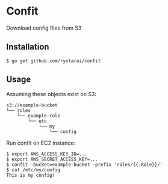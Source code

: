 Confit
======

Download config files from S3

Installation
------------

```
$ go get github.com/ryotarai/confit
```

Usage
-----

Assuming these objects exist on S3:

```
s3://example-bucket
└── roles
    └── example-role
        └── etc
            └── my
                └── config
```

Run confit on EC2 instance:

```
$ export AWS_ACCESS_KEY_ID=...
$ export AWS_SECRET_ACCESS_KEY=...
$ confit -bucket=example-bucket -prefix 'roles/{{.Role}}/'
$ cat /etc/my/config
This is my config!
```

